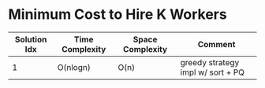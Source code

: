 # Minimum Cost to Hire K Workers

| Solution Idx | Time Complexity | Space Complexity | Comment                           |
| ------------ | --------------- | ---------------- | --------------------------------- |
| 1            | O(nlogn)        | O(n)             | greedy strategy impl w/ sort + PQ |
